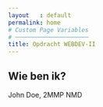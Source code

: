 ```yaml
---
layout   : default
permalink: home
# Custom Page Variables
# ─────────────────────
title: Opdracht WEBDEV-II
---
```


Wie ben ik?
-----------

John Doe, 2MMP NMD
